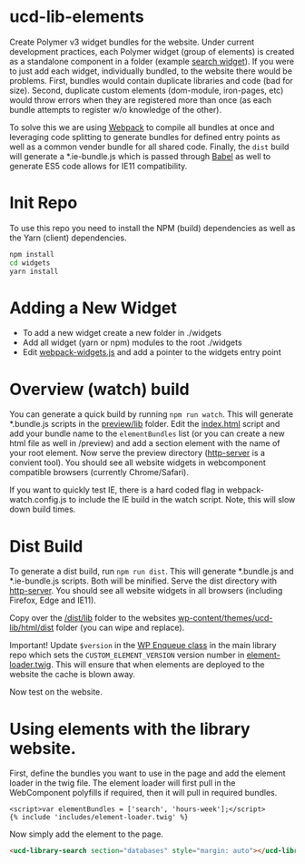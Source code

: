 # ucd-lib-elements

Create Polymer v3 widget bundles for the website.  Under current development practices, each Polymer widget (group of elements) is created as a standalone component in a folder (example [search widget](./widgets/search)).  If you were to just add each widget, individually bundled, to the website there would be problems.  First, bundles would contain duplicate libraries and code (bad for size).  Second, duplicate custom elements (dom-module, iron-pages, etc) would throw errors when they are registered more than once (as each bundle attempts to register w/o knowledge of the other).

To solve this we are using [Webpack](https://webpack.js.org/) to compile all bundles at once and leveraging code splitting to generate bundles for defined entry points as well as a common vender bundle for all shared code.  Finally, the `dist` build will generate a *.ie-bundle.js which is passed through [Babel](https://babeljs.io/) as well to generate ES5 code allows for IE11 compatibility.

# Init Repo

To use this repo you need to install the NPM (build) dependencies as well as the Yarn (client) dependencies.

```bash
npm install
cd widgets
yarn install
```

# Adding a New Widget

 - To add a new widget create a new folder in ./widgets
 - Add all widget (yarn or npm) modules to the root ./widgets
 - Edit [webpack-widgets.js](./webpack-widgets.js) and add a pointer to the widgets entry point

# Overview (watch) build

You can generate a quick build by running `npm run watch`.  This will generate *.bundle.js scripts in the [preview/lib](./preview/lib) folder. Edit the [index.html](./preview/index.html) script and add your bundle name to the `elementBundles` list (or you can create a new html file as well in /preview) and add a section element with the name of your root element.  Now serve the preview directory ([http-server](https://www.npmjs.com/package/http-server) is a convient tool).  You should see all website widgets in webcomponent compatible browsers (currently Chrome/Safari).

If you want to quickly test IE, there is a hard coded flag in webpack-watch.config.js to include the IE build in the watch script.  Note, this will slow down build times.

# Dist Build

To generate a dist build, run `npm run dist`.  This will generate *.bundle.js and *.ie-bundle.js scripts.  Both will be minified.  Serve the dist directory with [http-server](https://www.npmjs.com/package/http-server). You should see all website widgets in all browsers (including Firefox, Edge and IE11).

Copy over the [/dist/lib](./dist/lib) folder to the websites [wp-content/themes/ucd-lib/html/dist](https://github.com/UCDavisLibrary/ucd-lib/tree/master/wp-content/themes/ucd-lib/html/dist) folder (you can wipe and replace).  

Important! Update ```$version``` in the [WP Enqueue class](https://github.com/UCDavisLibrary/ucd-lib/blob/master/wp-content/themes/ucd-lib/classes/enqueue.php) in the main library repo which sets the ```CUSTOM_ELEMENT_VERSION``` version number in [element-loader.twig](https://github.com/UCDavisLibrary/ucd-lib/blob/master/wp-content/themes/ucd-lib/views/includes/element-loader.twig).  This will ensure that when elements are deployed to the website the cache is blown away.

Now test on the website.

# Using elements with the library website.

First, define the bundles you want to use in the page and add the element loader in the twig file.  The element loader will first pull in the WebComponent polyfills if required, then it will pull in required bundles.

```twig
<script>var elementBundles = ['search', 'hours-week'];</script>
{% include 'includes/element-loader.twig' %}
```

Now simply add the element to the page.

```html
<ucd-library-search section="databases" style="margin: auto"></ucd-library-search>
```
